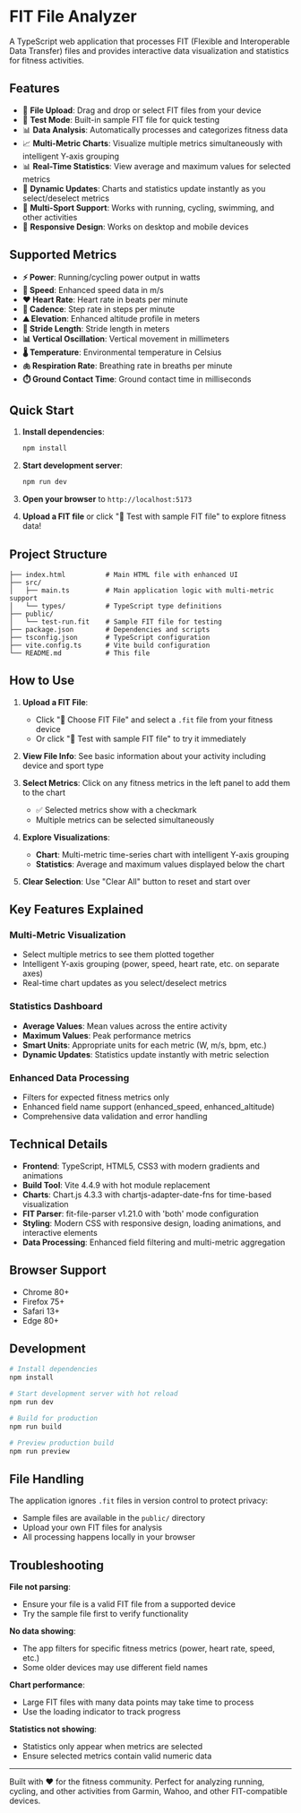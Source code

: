 # FIT File Analyzer

A TypeScript web application that processes FIT (Flexible and Interoperable Data Transfer) files and provides interactive data visualization and statistics for fitness activities.

## Features

- 📁 **File Upload**: Drag and drop or select FIT files from your device
- 🧪 **Test Mode**: Built-in sample FIT file for quick testing
- 📊 **Data Analysis**: Automatically processes and categorizes fitness data
- 📈 **Multi-Metric Charts**: Visualize multiple metrics simultaneously with intelligent Y-axis grouping
- 📊 **Real-Time Statistics**: View average and maximum values for selected metrics
- 🎯 **Dynamic Updates**: Charts and statistics update instantly as you select/deselect metrics
- 🏃 **Multi-Sport Support**: Works with running, cycling, swimming, and other activities
- 📱 **Responsive Design**: Works on desktop and mobile devices

## Supported Metrics

- **⚡ Power**: Running/cycling power output in watts
- **🏃 Speed**: Enhanced speed data in m/s
- **❤️ Heart Rate**: Heart rate in beats per minute
- **👟 Cadence**: Step rate in steps per minute
- **⛰️ Elevation**: Enhanced altitude profile in meters
- **📏 Stride Length**: Stride length in meters
- **📊 Vertical Oscillation**: Vertical movement in millimeters
- **🌡️ Temperature**: Environmental temperature in Celsius
- **🫁 Respiration Rate**: Breathing rate in breaths per minute
- **⏱️ Ground Contact Time**: Ground contact time in milliseconds

## Quick Start

1. **Install dependencies**:

   ```bash
   npm install
   ```

2. **Start development server**:

   ```bash
   npm run dev
   ```

3. **Open your browser** to `http://localhost:5173`

4. **Upload a FIT file** or click "🧪 Test with sample FIT file" to explore fitness data!

## Project Structure

```
├── index.html          # Main HTML file with enhanced UI
├── src/
│   ├── main.ts         # Main application logic with multi-metric support
│   └── types/          # TypeScript type definitions
├── public/
│   └── test-run.fit    # Sample FIT file for testing
├── package.json        # Dependencies and scripts
├── tsconfig.json       # TypeScript configuration
├── vite.config.ts      # Vite build configuration
└── README.md           # This file
```

## How to Use

1. **Upload a FIT File**:

   - Click "📁 Choose FIT File" and select a `.fit` file from your fitness device
   - Or click "🧪 Test with sample FIT file" to try it immediately

2. **View File Info**: See basic information about your activity including device and sport type

3. **Select Metrics**: Click on any fitness metrics in the left panel to add them to the chart

   - ✅ Selected metrics show with a checkmark
   - Multiple metrics can be selected simultaneously

4. **Explore Visualizations**:

   - **Chart**: Multi-metric time-series chart with intelligent Y-axis grouping
   - **Statistics**: Average and maximum values displayed below the chart

5. **Clear Selection**: Use "Clear All" button to reset and start over

## Key Features Explained

### Multi-Metric Visualization

- Select multiple metrics to see them plotted together
- Intelligent Y-axis grouping (power, speed, heart rate, etc. on separate axes)
- Real-time chart updates as you select/deselect metrics

### Statistics Dashboard

- **Average Values**: Mean values across the entire activity
- **Maximum Values**: Peak performance metrics
- **Smart Units**: Appropriate units for each metric (W, m/s, bpm, etc.)
- **Dynamic Updates**: Statistics update instantly with metric selection

### Enhanced Data Processing

- Filters for expected fitness metrics only
- Enhanced field name support (enhanced_speed, enhanced_altitude)
- Comprehensive data validation and error handling

## Technical Details

- **Frontend**: TypeScript, HTML5, CSS3 with modern gradients and animations
- **Build Tool**: Vite 4.4.9 with hot module replacement
- **Charts**: Chart.js 4.3.3 with chartjs-adapter-date-fns for time-based visualization
- **FIT Parser**: fit-file-parser v1.21.0 with 'both' mode configuration
- **Styling**: Modern CSS with responsive design, loading animations, and interactive elements
- **Data Processing**: Enhanced field filtering and multi-metric aggregation

## Browser Support

- Chrome 80+
- Firefox 75+
- Safari 13+
- Edge 80+

## Development

```bash
# Install dependencies
npm install

# Start development server with hot reload
npm run dev

# Build for production
npm run build

# Preview production build
npm run preview
```

## File Handling

The application ignores `.fit` files in version control to protect privacy:

- Sample files are available in the `public/` directory
- Upload your own FIT files for analysis
- All processing happens locally in your browser

## Troubleshooting

**File not parsing**:

- Ensure your file is a valid FIT file from a supported device
- Try the sample file first to verify functionality

**No data showing**:

- The app filters for specific fitness metrics (power, heart rate, speed, etc.)
- Some older devices may use different field names

**Chart performance**:

- Large FIT files with many data points may take time to process
- Use the loading indicator to track progress

**Statistics not showing**:

- Statistics only appear when metrics are selected
- Ensure selected metrics contain valid numeric data

---

Built with ❤️ for the fitness community. Perfect for analyzing running, cycling, and other activities from Garmin, Wahoo, and other FIT-compatible devices.
